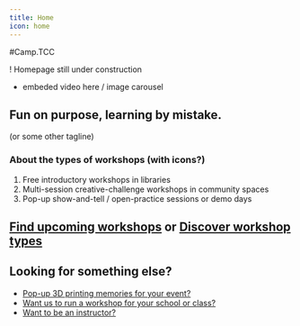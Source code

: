 ```yaml
---
title: Home
icon: home
---
```

#Camp.TCC

! Homepage still under construction

- embeded video here / image carousel

## Fun on purpose, learning by mistake.
(or some other tagline)

### About the types of workshops (with icons?)

1. Free introductory workshops in libraries
2. Multi-session creative-challenge workshops in community spaces
3. Pop-up show-and-tell / open-practice sessions or demo days

## [Find upcoming workshops](/calendar) or [Discover workshop types](/types)

## Looking for something else?

* [Pop-up 3D printing memories for your event?](#)
* [Want us to run a workshop for your school or class?](#)
* [Want to be an instructor?](#)